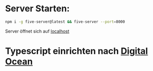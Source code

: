 # Server Starten:

```sh
npm i -g five-server@latest && five-server --port=8000
```

Server öffnet sich auf [localhost](http://localhost:8000)

# Typescript einrichten nach [Digital Ocean](https://www.digitalocean.com/community/tutorials/setting-up-a-node-project-with-typescript-de)
